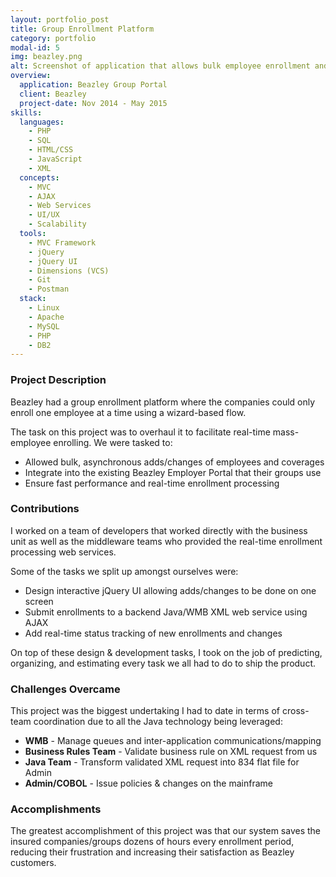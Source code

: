 ```yaml
---
layout: portfolio_post
title: Group Enrollment Platform
category: portfolio
modal-id: 5
img: beazley.png
alt: Screenshot of application that allows bulk employee enrollment and managements for groups
overview:
  application: Beazley Group Portal
  client: Beazley
  project-date: Nov 2014 - May 2015
skills:
  languages:
    - PHP
    - SQL
    - HTML/CSS
    - JavaScript
    - XML
  concepts:
    - MVC
    - AJAX
    - Web Services
    - UI/UX
    - Scalability
  tools:
    - MVC Framework
    - jQuery
    - jQuery UI
    - Dimensions (VCS)
    - Git
    - Postman
  stack:
    - Linux
    - Apache
    - MySQL
    - PHP
    - DB2
---
```


### Project Description

Beazley had a group enrollment platform where the companies could only enroll one employee at a time using a wizard-based flow.

The task on this project was to overhaul it to facilitate real-time mass-employee enrolling. We were tasked to: 

- Allowed bulk, asynchronous adds/changes of employees and coverages
- Integrate into the existing Beazley Employer Portal that their groups use
- Ensure fast performance and real-time enrollment processing

### Contributions

I worked on a team of developers that worked directly with the business unit as well as the middleware teams who provided the real-time enrollment processing web services.

Some of the tasks we split up amongst ourselves were:

- Design interactive jQuery UI allowing adds/changes to be done on one screen
- Submit enrollments to a backend Java/WMB XML web service using AJAX
- Add real-time status tracking of new enrollments and changes

On top of these design & development tasks, I took on the job of predicting, organizing, and estimating every task we all had to do to ship the product.

### Challenges Overcame

This project was the biggest undertaking I had to date in terms of cross-team coordination due to all the Java technology being leveraged:

- **WMB** - Manage queues and inter-application communications/mapping
- **Business Rules Team** - Validate business rule on XML request from us
- **Java Team** - Transform validated XML request into 834 flat file for Admin
- **Admin/COBOL** - Issue policies & changes on the mainframe

### Accomplishments

The greatest accomplishment of this project was that our system saves the insured companies/groups dozens of hours every enrollment period, reducing their frustration and increasing their satisfaction as Beazley customers.